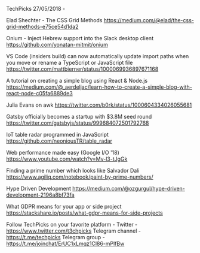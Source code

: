 TechPicks 27/05/2018 -

Elad Shechter - The CSS Grid Methods
https://medium.com/@elad/the-css-grid-methods-e75ce54d1da2

Onium - Inject Hebrew support into the Slack desktop client
https://github.com/yonatan-mitmit/onium

VS Code (insiders build) can now automatically update import paths when you move or rename a TypeScript or JavaScript file
https://twitter.com/mattbierner/status/1000069936897671168

A tutorial on creating a simple blog using React & Node.js
https://medium.com/@_aerdeljac/learn-how-to-create-a-simple-blog-with-react-node-c05fa6889de3

Julia Evans on awk
https://twitter.com/b0rk/status/1000604334026055681

Gatsby officially becomes a startup with $3.8M seed round
https://twitter.com/gatsbyjs/status/999684072501792768

IoT table radar programmed in JavaScript
https://github.com/neoniousTR/table_radar

Web performance made easy (Google I/O '18)
https://www.youtube.com/watch?v=Mv-l3-tJgGk

Finding a prime number which looks like Salvador Dali
https://www.agiliq.com/notebook/paint-by-prime-numbers/

Hype Driven Development
https://medium.com/@ozgurgul/hype-driven-development-2196a8bf73fa

What GDPR means for your app or side project
https://stackshare.io/posts/what-gdpr-means-for-side-projects

Follow TechPicks on your favorite platform -
Twitter - https://www.twitter.com/t3chpicks
Telegram channel - https://t.me/techpicks
Telegram group - https://t.me/joinchat/ErUC1xLmqz1Cl86-mPlfBw